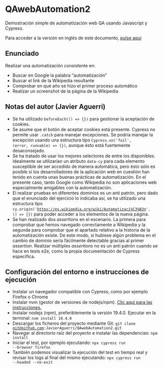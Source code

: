 # QAwebAutomation2
Demostración simple de automatización web QA usando Javascript y Cypress.

Para acceder a la versión en inglés de este documento, <a href="README.md">pulse aquí</a>

## Enunciado

Realizar una automatización consistente en:
- Buscar en Google la palabra “automatización”
- Buscar el link de la Wikipedia resultante
- Comprobar en qué año se hizo el primer proceso automático
- Realizar un screenshot de la página de la Wikipedia

## Notas del autor (Javier Aguerri)

- Se ha utilizado <code>beforeEach(() => {})</code> para gestionar la aceptación de cookies.
- Se asume que el botón de aceptar cookies está presente. Cypress no permite usar <code>.catch</code> para manejar excepciones. Se podría manejar la excepción usando una estructura tipo <code>Cypress.on('fail', (error, runnable) => {})</code>, aunque ésto está fuertemente desaconsejado.
- Se ha tratado de usar los mejores selectores de entre los disponibles. Idealmente se utilizarían un atributo <code>data-cy</code> para cada elemento susceptible de ser accedido de manera automática, pero ésto sólo es posible si los desarrolladores de la aplicación web en cuestión han tenido en cuenta unas buenas prácticas de automatización. En el presente caso, tanto Google como Wikipedia no son aplicaciones web especialmente amigables con la automatización.
- El realizar pruebas en diferentes dominios es un anti patrón, pero dado que el enunciado del ejercicio lo indicaba así, se ha utilizado una estructura tipo <code>cy.origin('https://es.wikipedia.org/wiki/Automatizaci%C3%B3n', () => {})</code> para poder acceder a los elementos de la nueva página.
- Se han realizado dos <i>assertions</i> en el escenario. La primera para comprobar que hemos navegado correctamente a Wikipedia y la segunda para comprobar que el apartado relativo a la historia de la automatización existe. De este modo, si hubiese algún problema en el cambio de dominio sería fácilmente detectable gracias al primer <i>assertion</i>. Realizar múltiples <i>assertions</i> no es un anti patrón cuando se hace en tests e2e, como la propia documentación de Cypress especifica.

## Configuración del entorno e instrucciones de ejecución

- Instalar un navegador compatible con Cypress, como por ejemplo Firefox o Chrome
- Instalar nvm (gestor de versiones de nodejs/npm). <a href="https://github.com/nvm-sh/nvm#installing-and-updating">Clic aquí para las instrucciones.</a>
- Instalar nodejs (npm), preferiblemente la versión 19.4.0. Ejecutar en la terminal: <code>nvm install 19.4.0</code>
- Descargar los ficheros del proyecto mediante Git: <code>git clone git@github.com:JavierAguerri/QAwebAutomation2.git</code>
- Navegar al directorio raíz del proyecto e instalar las dependencias: <code>npm install</code> 
- Iniciar el test, por ejemplo ejecutando: <code>npx cypress run --browser firefox</code>
- También podemos visualizar la ejecución del test en tiempo real y revisar los logs al final del mismo ejecutando: <code>npx cypress run --headed --no-exit</code>